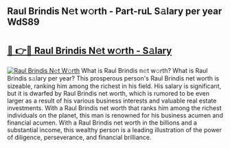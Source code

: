 ## Raul Brindis N𝚎t w𝚘rth - Part-ruL S𝚊lary per year WdS89

# <h2><a href="http://gc2tr6l.nevu.top/?p=Raul+Brindis">🔗 👉🔴 Raul Brindis N𝚎t w𝚘rth - S𝚊lary</a></h2>

[![Raul Brindis N𝚎t W𝚘rth](https://i.imgur.com/Oavwk0R.jpeg)](http://gc2tr6l.nevu.top/?p=Raul+Brindis)
What is Raul Brindis n𝚎t w𝚘rth? What is Raul Brindis s𝚊lary per year?
This prosperous person's Raul Brindis net worth is sizeable, ranking him among the richest in his field. His salary is significant, but it is dwarfed by Raul Brindis net worth, which is rumored to be even larger as a result of his various business interests and valuable real estate investments. With a Raul Brindis net worth that ranks him among the richest individuals on the planet, this man is renowned for his business acumen and financial acumen. With a Raul Brindis net worth in the billions and a substantial income, this wealthy person is a leading illustration of the power of diligence, perseverance, and financial brilliance.
